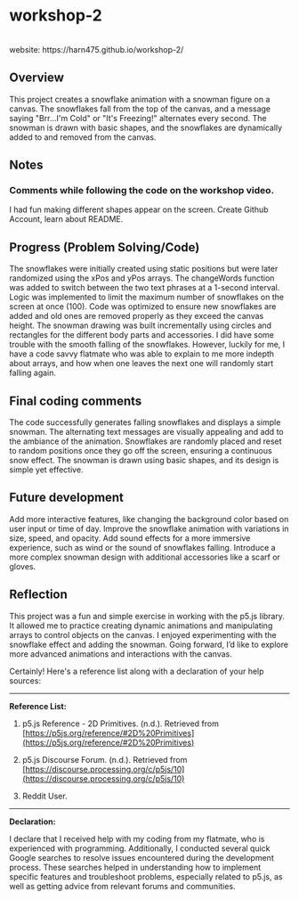 # workshop-2 
<br />
website: https://harn475.github.io/workshop-2/

## Overview
This project creates a snowflake animation with a snowman figure on a canvas. The snowflakes fall from the top of the canvas, and a message saying "Brr...I'm Cold" or "It's Freezing!" alternates every second. The snowman is drawn with basic shapes, and the snowflakes are dynamically added to and removed from the canvas.
## Notes
### Comments while following the code on the workshop video.
I had fun making different shapes appear on the screen. 
Create Github Account, learn about README.

## Progress (Problem Solving/Code)
The snowflakes were initially created using static positions but were later randomized using the xPos and yPos arrays.
The changeWords function was added to switch between the two text phrases at a 1-second interval.
Logic was implemented to limit the maximum number of snowflakes on the screen at once (100).
Code was optimized to ensure new snowflakes are added and old ones are removed properly as they exceed the canvas height.
The snowman drawing was built incrementally using circles and rectangles for the different body parts and accessories.
I did have some trouble with the smooth falling of the snowflakes. However, luckily for me, I have a code savvy flatmate who was able to explain to me more indepth about arrays, and how when one leaves the next one will randomly start falling again.

## Final coding comments
The code successfully generates falling snowflakes and displays a simple snowman.
The alternating text messages are visually appealing and add to the ambiance of the animation.
Snowflakes are randomly placed and reset to random positions once they go off the screen, ensuring a continuous snow effect.
The snowman is drawn using basic shapes, and its design is simple yet effective.

## Future development
Add more interactive features, like changing the background color based on user input or time of day.
Improve the snowflake animation with variations in size, speed, and opacity.
Add sound effects for a more immersive experience, such as wind or the sound of snowflakes falling.
Introduce a more complex snowman design with additional accessories like a scarf or gloves.

## Reflection
This project was a fun and simple exercise in working with the p5.js library. It allowed me to practice creating dynamic animations and manipulating arrays to control objects on the canvas. I enjoyed experimenting with the snowflake effect and adding the snowman. Going forward, I’d like to explore more advanced animations and interactions with the canvas.

Certainly! Here's a reference list along with a declaration of your help sources:

---

**Reference List:**

1. p5.js Reference - 2D Primitives. (n.d.). Retrieved from [https://p5js.org/reference/#2D%20Primitives](https://p5js.org/reference/#2D%20Primitives)
   
2. p5.js Discourse Forum. (n.d.). Retrieved from [https://discourse.processing.org/c/p5js/10](https://discourse.processing.org/c/p5js/10)
   
3. Reddit User. 

---

**Declaration:**

I declare that I received help with my coding from my flatmate, who is experienced with programming. Additionally, I conducted several quick Google searches to resolve issues encountered during the development process. These searches helped in understanding how to implement specific features and troubleshoot problems, especially related to p5.js, as well as getting advice from relevant forums and communities.
